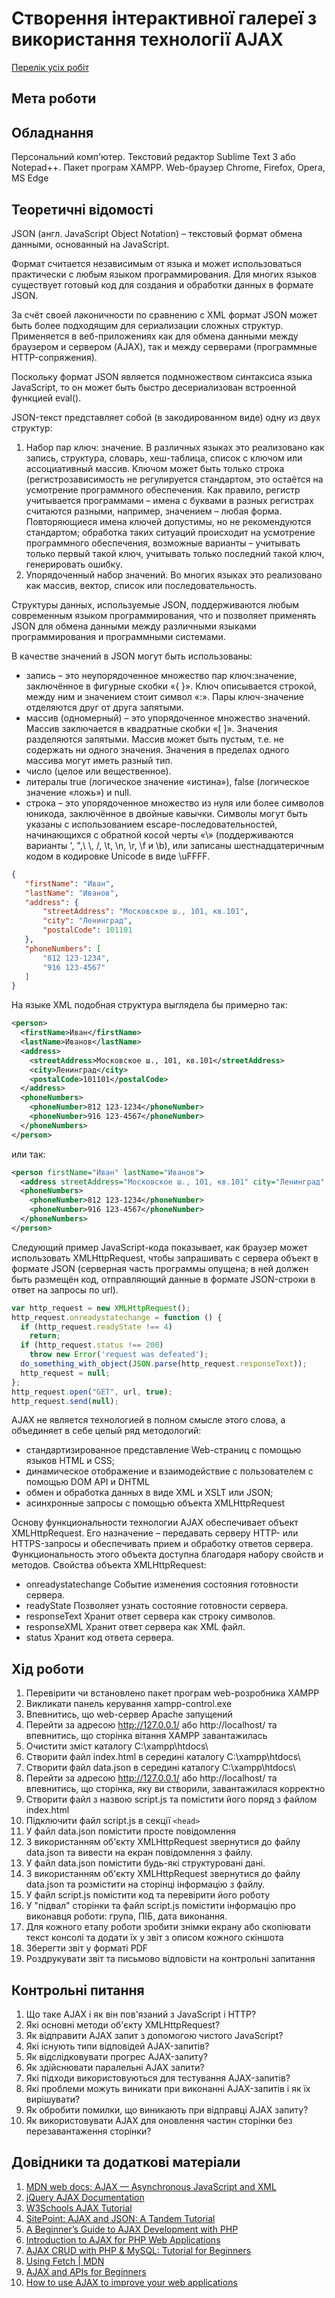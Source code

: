 # Створення інтерактивної галереї з використання технології AJAX

[Перелік усіх робіт](README.md)

## Мета роботи



## Обладнання

Персональний комп'ютер. Текстовий редактор Sublime Text 3 або Notepad++. Пакет програм XAMPP. Web-браузер Chrome, Firefox, Opera, MS Edge

## Теоретичні відомості

JSON (англ. JavaScript Object Notation) – текстовый формат обмена данными, основанный на JavaScript.

Формат считается независимым от языка и может использоваться практически с любым языком программирования. Для многих языков существует готовый код для создания и обработки данных в формате JSON.

За счёт своей лаконичности по сравнению с XML формат JSON может быть более подходящим для сериализации сложных структур. Применяется в веб-приложениях как для обмена данными между браузером и сервером (AJAX), так и между серверами (программные HTTP-сопряжения).

Поскольку формат JSON является подмножеством синтаксиса языка JavaScript, то он может быть быстро десериализован встроенной функцией eval().

JSON-текст представляет собой (в закодированном виде) одну из двух структур:

1. Набор пар ключ: значение. В различных языках это реализовано как запись, структура, словарь, хеш-таблица, список с ключом или ассоциативный массив. Ключом может быть только строка (регистрозависимость не регулируется стандартом, это остаётся на усмотрение программного обеспечения. Как правило, регистр учитывается программами – имена с буквами в разных регистрах считаются разными, например, значением – любая форма. Повторяющиеся имена ключей допустимы, но не рекомендуются стандартом; обработка таких ситуаций происходит на усмотрение программного обеспечения, возможные варианты – учитывать только первый такой ключ, учитывать только последний такой ключ, генерировать ошибку.
2. Упорядоченный набор значений. Во многих языках это реализовано как массив, вектор, список или последовательность.

Структуры данных, используемые JSON, поддерживаются любым современным языком программирования, что и позволяет применять JSON для обмена данными между различными языками программирования и программными системами.

В качестве значений в JSON могут быть использованы:

 - запись – это неупорядоченное множество пар ключ:значение, заключённое в фигурные скобки «{ }». Ключ описывается строкой, между ним и значением стоит символ «:». Пары ключ-значение отделяются друг от друга запятыми.
 - массив (одномерный) – это упорядоченное множество значений. Массив заключается в квадратные скобки «[ ]». Значения разделяются запятыми. Массив может быть пустым, т.е. не содержать ни одного значения. Значения в пределах одного массива могут иметь разный тип.
 - число (целое или вещественное).
 - литералы true (логическое значение «истина»), false (логическое значение «ложь») и null.
 - строка – это упорядоченное множество из нуля или более символов юникода, заключённое в двойные кавычки. Символы могут быть указаны с использованием escape-последовательностей, начинающихся с обратной косой черты «\» (поддерживаются варианты \', \",\ \\, \/, \t, \n, \r, \f и \b), или записаны шестнадцатеричным кодом в кодировке Unicode в виде \uFFFF.
```json
{
   "firstName": "Иван",
   "lastName": "Иванов",
   "address": {
       "streetAddress": "Московское ш., 101, кв.101",
       "city": "Ленинград",
       "postalCode": 101101
   },
   "phoneNumbers": [
       "812 123-1234",
       "916 123-4567"
   ]
}
```
На языке XML подобная структура выглядела бы примерно так:
```xml
<person>
  <firstName>Иван</firstName>
  <lastName>Иванов</lastName>
  <address>
    <streetAddress>Московское ш., 101, кв.101</streetAddress>
    <city>Ленинград</city>
    <postalCode>101101</postalCode>
  </address>
  <phoneNumbers>
    <phoneNumber>812 123-1234</phoneNumber>
    <phoneNumber>916 123-4567</phoneNumber>
  </phoneNumbers>
</person>
```
или так:
```xml
<person firstName="Иван" lastName="Иванов">
  <address streetAddress="Московское ш., 101, кв.101" city="Ленинград" postalCode="101101" />
  <phoneNumbers>
    <phoneNumber>812 123-1234</phoneNumber>
    <phoneNumber>916 123-4567</phoneNumber>
  </phoneNumbers>
</person>
```
Следующий пример JavaScript-кода показывает, как браузер может использовать XMLHttpRequest, чтобы запрашивать с сервера объект в формате JSON (серверная часть программы опущена; в ней должен быть размещён код, отправляющий данные в формате JSON-строки в ответ на запросы по url).
```js
var http_request = new XMLHttpRequest();
http_request.onreadystatechange = function () {
  if (http_request.readyState !== 4)
    return;
  if (http_request.status !== 200)
    throw new Error('request was defeated');
  do_something_with_object(JSON.parse(http_request.responseText));
  http_request = null;
};
http_request.open("GET", url, true);
http_request.send(null);
```
AJAX не является технологией в полном смысле этого слова, а объединяет в себе целый ряд методологий:

 - стандартизированное представление Web-страниц с помощью языков HTML и CSS;
 - динамическое отображение и взаимодействие с пользователем с помощью DOM API и DHTML
 - обмен и обработка данных в виде XML и XSLT или JSON;
 - асинхронные запросы с помощью объекта XMLHttpRequest

Основу функциональности технологии AJAX обеспечивает объект XMLHttpRequest. Его назначение – передавать серверу HTTP- или HTTPS-запросы и обеспечивать прием и обработку ответов сервера. Функциональность этого объекта доступна благодаря набору свойств и методов. Свойства объекта XMLHttpRequest:

 - onreadystatechange Событие изменения состояния готовности сервера.
 - readyState Позволяет узнать состояние готовности сервера.
 - responseText Хранит ответ сервера как строку символов.
 - responseXML Хранит ответ сервера как XML файл.
 - status Хранит код ответа сервера.


## Хід роботи

1. Перевірити чи встановлено пакет програм web-розробника XAMPP
2. Викликати панель керування xampp-control.exe
3. Впевнитись, що web-сервер Apache запущений
4. Перейти за адресою http://127.0.0.1/ або http://localhost/ та впевнитись, що сторінка вітання XAMPP завантажилась
5. Очистити зміст каталогу C:\xampp\htdocs\
6. Створити файл index.html в середині каталогу C:\xampp\htdocs\
7. Створити файл data.json в середині каталогу C:\xampp\htdocs\
8. Перейти за адресою http://127.0.0.1/ або http://localhost/ та впевнитись, що сторінка, яку ви створили, завантажилася корректно
9. Створити файл з назвою script.js та помістити його поряд з файлом index.html
10. Підключити файл script.js в секції `<head>`
11. У файл data.json помістити просте повідомлення
12. З використанням об'єкту XMLHttpRequest звернутися до файлу data.json та вивести на екран повідомлення з файлу.
13. У файл data.json помістити будь-які структуровані дані.
14. З використанням об'єкту XMLHttpRequest звернутися до файлу data.json та розмістити на сторінці інформацію з файлу.
15. У файл script.js помістити код та перевірити його роботу
16. У "підвал" сторінки та файл script.js помістити інформацію про виконавця роботи: група, ПІБ, дата виконання.
17. Для кожного етапу роботи зробити знімки екрану або скопіювати текст консолі та додати їх у звіт з описом кожного скіншота
18. Зберегти звіт у форматі PDF
19. Роздрукувати звіт та письмово відповісти на контрольні запитання

## Контрольні питання

1. Що таке AJAX і як він пов'язаний з JavaScript і HTTP?
2. Які основні методи об'єкту XMLHttpRequest?
3. Як відправити AJAX запит з допомогою чистого JavaScript?
4. Які існують типи відповідей AJAX-запитів?
5. Як відслідковувати прогрес AJAX-запиту?
6. Як здійснювати паралельні AJAX запити?
7. Які підходи використовуються для тестування AJAX-запитів?
8. Які проблеми можуть виникати при виконанні AJAX-запитів і як їх вирішувати?
9. Як обробити помилки, що виникають при відправці AJAX запиту?
10. Як використовувати AJAX для оновлення частин сторінки без перезавантаження сторінки? 


## Довідники та додаткові матеріали

1. [MDN web docs: AJAX — Asynchronous JavaScript and XML](https://developer.mozilla.org/en-US/docs/Web/Guide/AJAX)
2. [jQuery AJAX Documentation](https://api.jquery.com/category/ajax/)
3. [W3Schools AJAX Tutorial](https://www.w3schools.com/xml/ajax_intro.asp)
4. [SitePoint: AJAX and JSON: A Tandem Tutorial](https://www.sitepoint.com/ajax-json-tutorial/)
5. [A Beginner’s Guide to AJAX Development with PHP](https://www.codexworld.com/ajax-development-with-php/)
6. [Introduction to AJAX for PHP Web Applications](https://code.tutsplus.com/tutorials/introduction-to-ajax-for-php-web-applications--cms-32404)
7. [AJAX CRUD with PHP & MySQL: Tutorial for Beginners](https://www.tutorialrepublic.com/php-tutorial/php-mysql-ajax-crud.php)
8. [Using Fetch | MDN](https://developer.mozilla.org/en-US/docs/Web/API/Fetch_API/Using_Fetch)
9. [AJAX and APIs for Beginners](https://skillcrush.com/blog/ajax-apis-for-beginners/)
10. [How to use AJAX to improve your web applications](https://blog.logrocket.com/how-to-use-ajax-to-improve-your-web-applications/) 

